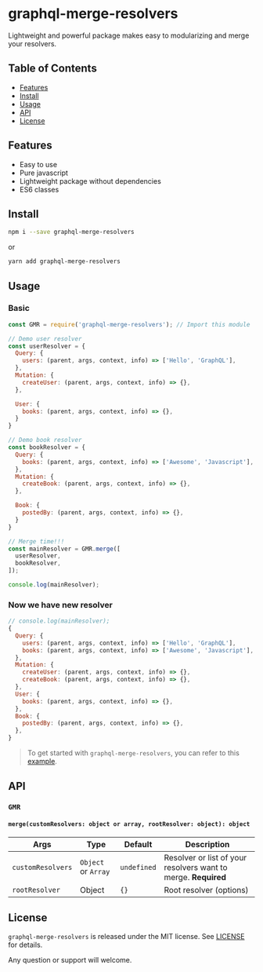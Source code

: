 # graphql-merge-resolvers
Lightweight and powerful package makes easy to modularizing and merge your resolvers.

## Table of Contents
- [Features](#features)
- [Install](#install)
- [Usage](#usage)
- [API](#api)
- [License](#license)

## Features
- Easy to use
- Pure javascript
- Lightweight package without dependencies
- ES6 classes

## Install
```sh
npm i --save graphql-merge-resolvers
```
or
```sh
yarn add graphql-merge-resolvers
```

## Usage
### Basic 
```javascript
const GMR = require('graphql-merge-resolvers'); // Import this module

// Demo user resolver
const userResolver = {
  Query: { 
    users: (parent, args, context, info) => ['Hello', 'GraphQL'],
  },
  Mutation: {
    createUser: (parent, args, context, info) => {},
  },

  User: {
    books: (parent, args, context, info) => {},
  }
}

// Demo book resolver
const bookResolver = {
  Query: { 
    books: (parent, args, context, info) => ['Awesome', 'Javascript'],
  },
  Mutation: {
    createBook: (parent, args, context, info) => {},
  },

  Book: {
    postedBy: (parent, args, context, info) => {},
  }
}

// Merge time!!!
const mainResolver = GMR.merge([
  userResolver,
  bookResolver,
]);

console.log(mainResolver);
```

### Now we have new resolver
```javascript
// console.log(mainResolver);
{
  Query: {
    users: (parent, args, context, info) => ['Hello', 'GraphQL'],
    books: (parent, args, context, info) => ['Awesome', 'Javascript'],
  },
  Mutation: {
    createUser: (parent, args, context, info) => {},
    createBook: (parent, args, context, info) => {},
  },
  User: {
    books: (parent, args, context, info) => {},
  },
  Book: {
    postedBy: (parent, args, context, info) => {},
  },
}
```

> To get started with `graphql-merge-resolvers`, you can refer to this [example](https://github.com/havinhthai/graphql-apollo-prisma-example).

## API
### `GMR`
#### `merge(customResolvers: object or array, rootResolver: object): object`
| Args                         | Type                                                            | Default | Description                                                                                                                                                                                                                                              |
| --------------------------- | --------------------------------------------------------------- | ------- | ------------------------------------------------------------------------------------------------------------------------------------------------------------------------------------------------------------------------------------------------- |
| `customResolvers`                  | `Object` or `Array` | `undefined`  | Resolver or list of your resolvers want to merge. **Required**                                              |
| `rootResolver`                     | Object              | `{}`         | Root resolver (options)  |
     

## License
`graphql-merge-resolvers` is released under the MIT license. See [LICENSE](./LICENSE) for details.  
  
Any question or support will welcome.

